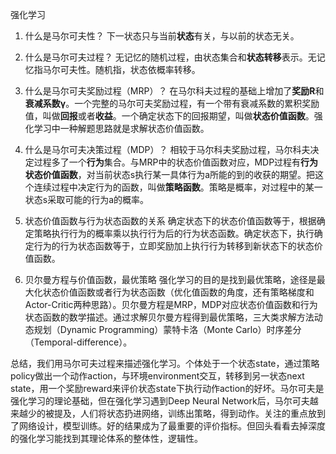 强化学习
1. 什么是马尔可夫性？
    下一状态只与当前**状态**有关，与以前的状态无关。

2. 什么是马尔可夫过程？
    无记忆的随机过程，由状态集合和**状态转移**表示。无记忆指马尔可夫性。随机指，状态依概率转移。

3. 什么是马尔可夫奖励过程（MRP）？
   在马尔科夫过程的基础上增加了**奖励R**和**衰减系数γ**。一个完整的马尔可夫奖励过程，有一个带有衰减系数的累积奖励值，叫做**回报**或者**收益**。一个确定状态下的回报期望，叫做**状态价值函数**。强化学习中一种解题思路就是求解状态价值函数。

4.	什么是马尔可夫决策过程（MDP）？
	相较于马尔科夫奖励过程，马尔科夫决定过程多了一个**行为**集合。与MRP中的状态价值函数对应，MDP过程有**行为状态价值函数**，对当前状态s执行某一具体行为a所能的到的收获的期望。把这个连续过程中决定行为的函数，叫做**策略函数**。策略是概率，对过程中的某一状态s采取可能的行为a的概率。

5. 状态价值函数与行为状态函数的关系
	确定状态下的状态价值函数等于，根据确定策略执行行为的概率乘以执行行为后的行为状态函数。确定状态下，执行确定行为的行为状态函数等于，立即奖励加上执行行为转移到新状态下的状态价值函数。

6. 贝尔曼方程与价值函数，最优策略
	强化学习的目的是找到最优策略，途径是最大化状态价值函数或者行为状态函数（优化值函数的角度，还有策略梯度和Actor-Critic两种思路）。贝尔曼方程是MRP，MDP对应状态价值函数和行为状态函数的数学描述。通过求解贝尔曼方程得到最优策略，三大类求解方法动态规划（Dynamic Programming）蒙特卡洛（Monte Carlo）时序差分（Temporal-difference）。
	
总结，我们用马尔可夫过程来描述强化学习。个体处于一个状态state，通过策略policy做出一个动作action，与环境environment交互，转移到另一状态next state，用一个奖励reward来评价状态state下执行动作action的好坏。马尔可夫是强化学习的理论基础，但在强化学习遇到Deep Neural Network后，马尔可夫越来越少的被提及，人们将状态扔进网络，训练出策略，得到动作。关注的重点放到了网络设计，模型训练。好的结果成为了最重要的评价指标。但回头看看去掉深度的强化学习能找到其理论体系的整体性，逻辑性。


